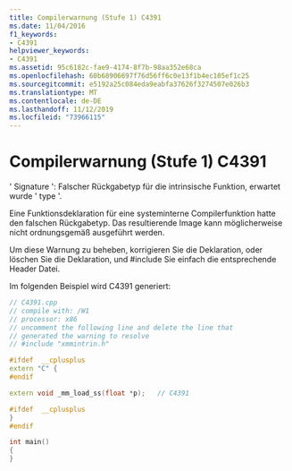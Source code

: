 ```yaml
---
title: Compilerwarnung (Stufe 1) C4391
ms.date: 11/04/2016
f1_keywords:
- C4391
helpviewer_keywords:
- C4391
ms.assetid: 95c6182c-fae9-4174-8f7b-98aa352e68ca
ms.openlocfilehash: 60b68906697f76d56ff6c0e13f1b4ec105ef1c25
ms.sourcegitcommit: e5192a25c084eda9eabfa37626f3274507e026b3
ms.translationtype: MT
ms.contentlocale: de-DE
ms.lasthandoff: 11/12/2019
ms.locfileid: "73966115"
---
```

# <a name="compiler-warning-level-1-c4391"></a>Compilerwarnung (Stufe 1) C4391

' Signature ': Falscher Rückgabetyp für die intrinsische Funktion, erwartet wurde ' type '.

Eine Funktionsdeklaration für eine systeminterne Compilerfunktion hatte den falschen Rückgabetyp. Das resultierende Image kann möglicherweise nicht ordnungsgemäß ausgeführt werden.

Um diese Warnung zu beheben, korrigieren Sie die Deklaration, oder löschen Sie die Deklaration, und #include Sie einfach die entsprechende Header Datei.

Im folgenden Beispiel wird C4391 generiert:

```cpp
// C4391.cpp
// compile with: /W1
// processor: x86
// uncomment the following line and delete the line that
// generated the warning to resolve
// #include "xmmintrin.h"

#ifdef  __cplusplus
extern "C" {
#endif

extern void _mm_load_ss(float *p);   // C4391

#ifdef  __cplusplus
}
#endif

int main()
{
}
```